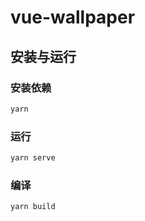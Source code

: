 # vue-wallpaper

## 安装与运行

### 安装依赖

```bash
yarn
```

### 运行

```bash
yarn serve
```

### 编译

```bash
yarn build
```
